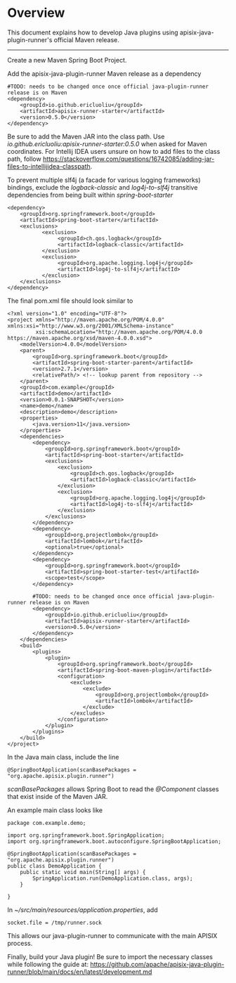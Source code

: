<!--
#
# Licensed to the Apache Software Foundation (ASF) under one or more
# contributor license agreements.  See the NOTICE file distributed with
# this work for additional information regarding copyright ownership.
# The ASF licenses this file to You under the Apache License, Version 2.0
# (the "License"); you may not use this file except in compliance with
# the License.  You may obtain a copy of the License at
#
#     http://www.apache.org/licenses/LICENSE-2.0
#
# Unless required by applicable law or agreed to in writing, software
# distributed under the License is distributed on an "AS IS" BASIS,
# WITHOUT WARRANTIES OR CONDITIONS OF ANY KIND, either express or implied.
# See the License for the specific language governing permissions and
# limitations under the License.
#
-->

# Overview

This document explains how to develop Java plugins using apisix-java-plugin-runner's official Maven release.

___

Create a new Maven Spring Boot Project.

Add the apisix-java-plugin-runner Maven release as a dependency
```
#TODO: needs to be changed once once official java-plugin-runner release is on Maven
<dependency>
    <groupId>io.github.ericluoliu</groupId> 
    <artifactId>apisix-runner-starter</artifactId>
    <version>0.5.0</version>
</dependency>
```
Be sure to add the Maven JAR into the class path. Use *io.github.ericluoliu:apisix-runner-starter:0.5.0* when asked for Maven coordinates. For Intellij IDEA users unsure on how to add files to the class path, follow https://stackoverflow.com/questions/16742085/adding-jar-files-to-intellijidea-classpath.

To prevent multiple slf4j (a facade for various logging frameworks) bindings, exclude the *logback-classic* and *log4j-to-slf4j* transitive dependencies from being built within *spring-boot-starter*

```
<dependency>
    <groupId>org.springframework.boot</groupId>
    <artifactId>spring-boot-starter</artifactId>
    <exclusions>
           <exclusion>
                <groupId>ch.qos.logback</groupId>
                <artifactId>logback-classic</artifactId>
           </exclusion>
           <exclusion>
                <groupId>org.apache.logging.log4j</groupId>
                <artifactId>log4j-to-slf4j</artifactId>
           </exclusion>
    </exclusions>
</dependency>
```
The final pom.xml file should look similar to
```
<?xml version="1.0" encoding="UTF-8"?>
<project xmlns="http://maven.apache.org/POM/4.0.0" xmlns:xsi="http://www.w3.org/2001/XMLSchema-instance"
         xsi:schemaLocation="http://maven.apache.org/POM/4.0.0 https://maven.apache.org/xsd/maven-4.0.0.xsd">
    <modelVersion>4.0.0</modelVersion>
    <parent>
        <groupId>org.springframework.boot</groupId>
        <artifactId>spring-boot-starter-parent</artifactId>
        <version>2.7.1</version>
        <relativePath/> <!-- lookup parent from repository -->
    </parent>
    <groupId>com.example</groupId>
    <artifactId>demo</artifactId>
    <version>0.0.1-SNAPSHOT</version>
    <name>demo</name>
    <description>demo</description>
    <properties>
        <java.version>11</java.version>
    </properties>
    <dependencies>
        <dependency>
            <groupId>org.springframework.boot</groupId>
            <artifactId>spring-boot-starter</artifactId>
            <exclusions>
                <exclusion>
                    <groupId>ch.qos.logback</groupId>
                    <artifactId>logback-classic</artifactId>
                </exclusion>
                <exclusion>
                    <groupId>org.apache.logging.log4j</groupId>
                    <artifactId>log4j-to-slf4j</artifactId>
                </exclusion>
            </exclusions>
        </dependency>
        <dependency>
            <groupId>org.projectlombok</groupId>
            <artifactId>lombok</artifactId>
            <optional>true</optional>
        </dependency>
        <dependency>
            <groupId>org.springframework.boot</groupId>
            <artifactId>spring-boot-starter-test</artifactId>
            <scope>test</scope>
        </dependency>
        
        #TODO: needs to be changed once once official java-plugin-runner release is on Maven
        <dependency>  
            <groupId>io.github.ericluoliu</groupId> 
            <artifactId>apisix-runner-starter</artifactId>
            <version>0.5.0</version>
        </dependency>
    </dependencies>
    <build>
        <plugins>
            <plugin>
                <groupId>org.springframework.boot</groupId>
                <artifactId>spring-boot-maven-plugin</artifactId>
                <configuration>
                    <excludes>
                        <exclude>
                            <groupId>org.projectlombok</groupId>
                            <artifactId>lombok</artifactId>
                        </exclude>
                    </excludes>
                </configuration>
            </plugin>
        </plugins>
    </build>
</project>
```

In the Java main class, include the line
```
@SpringBootApplication(scanBasePackages = "org.apache.apisix.plugin.runner")
```
*scanBasePackages* allows Spring Boot to read the *@Component* classes that exist inside of the Maven JAR.

An example main class looks like
```
package com.example.demo;

import org.springframework.boot.SpringApplication;
import org.springframework.boot.autoconfigure.SpringBootApplication;

@SpringBootApplication(scanBasePackages = "org.apache.apisix.plugin.runner")
public class DemoApplication {
    public static void main(String[] args) {
        SpringApplication.run(DemoApplication.class, args);
    }

}
```

In *~/src/main/resources/application.properties*, add
```
socket.file = /tmp/runner.sock
```
This allows our java-plugin-runner to communicate with the main APISIX process.

Finally, build your Java plugin! Be sure to import the necessary classes while following the guide at:
https://github.com/apache/apisix-java-plugin-runner/blob/main/docs/en/latest/development.md





